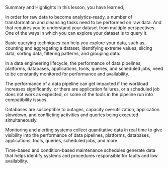 Summary and Highlights
In this lesson, you have learned,

In order for raw data to become analytics-ready, a number of transformation and cleansing tasks need to be performed on raw data. And that requires you to understand your dataset from multiple perspectives. One of the ways in which you can explore your dataset is to query it. 

Basic querying techniques can help you explore your data, such as, counting and aggregating a dataset, identifying extreme values, slicing data, sorting data, filtering patterns, and grouping data.

In a data engineering lifecycle, the performance of data pipelines, platforms, databases, applications, tools, queries, and scheduled jobs, need to be constantly monitored for performance and availability. 

The performance of a data pipeline can get impacted if the workload increases significantly, or there are application failures, or a scheduled job does not work as expected, or some of the tools in the pipeline run into compatibility issues. 

Databases are susceptible to outages, capacity overutilization, application slowdown, and conflicting activities and queries being executed simultaneously. 

Monitoring and alerting systems collect quantitative data in real time to give visibility into the performance of data pipelines, platforms, databases, applications, tools, queries, scheduled jobs, and more.

Time-based and condition-based maintenance schedules generate data that helps identify systems and procedures responsible for faults and low availability.
